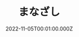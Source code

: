 ---
date: 2022-11-05T00:01:00.000Z
image: /img/gallery-sohosai2022-theme-01.jpg
title: まなざし
name: 総合学域群第1類1年　M.Y.
description: 仙台うみの杜水族館にて飼育されているイセエビです。イセエビですが全体的に色が淡く、所々紫っぽい色をまとっておりとても美しい個体です。強い目力を感じたため目に焦点を合わせてシャッターを切りました。
---